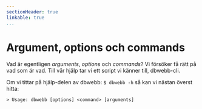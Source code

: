 ```yaml
---
sectionHeader: true
linkable: true
...
```


Argument, options och commands
=======================

Vad är egentligen *arguments*, *options* och *commands*? Vi försöker få rätt på vad som är vad. Till vår hjälp tar vi ett script vi känner till, dbwebb-cli.

Om vi tittar på hjälp-delen av dbwebb: `$ dbwebb -h` så kan vi nästan överst hitta:

`> Usage: dbwebb [options] <command> [arguments]`



<!-- $#	Stores the number of command-line arguments that were passed to the shell program.
$?	Stores the exit value of the last command that was executed.
$0	Stores the first word of the entered command (the name of the shell program).
$*	Stores all the arguments that were entered on the command line ($1 $2 ...).
"$@"	Stores all the arguments that were entered on the command line, individually quoted ("$1" "$2" ...). -->
